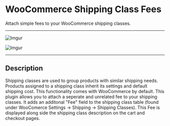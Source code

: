 # WooCommerce Shipping Class Fees

Attach simple fees to your WooCommerce shipping classes.

---

![Imgur](https://i.imgur.com/Pbdhu7Y.png)

![Imgur](https://i.imgur.com/ZJq9FJs.jpg)

---

## Description

Shipping classes are used to group products with similar shipping needs. Products assigned to a shipping class inherit its settings and default shipping cost. This functionality comes with WooCommerce by default. This plugin allows you to attach a seperate and unrelated fee to your shipping classes. It adds an additonal "Fee" field to the shipping class table (found under WooComerce Settings -> Shipping -> Shipping Classes). This Fee is displayed along side the shipping class description on the cart and checkout pages.
